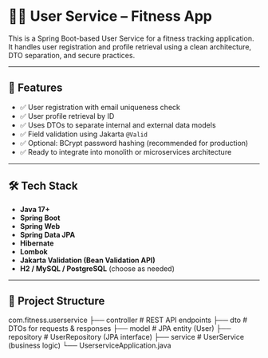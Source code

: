 # 🧑‍💻 User Service – Fitness App

This is a Spring Boot-based User Service for a fitness tracking application. It handles user registration and profile retrieval using a clean architecture, DTO separation, and secure practices.

---

## 🚀 Features

- ✅ User registration with email uniqueness check
- ✅ User profile retrieval by ID
- ✅ Uses DTOs to separate internal and external data models
- ✅ Field validation using Jakarta `@Valid`
- ✅ Optional: BCrypt password hashing (recommended for production)
- ✅ Ready to integrate into monolith or microservices architecture

---

## 🛠 Tech Stack

- **Java 17+**
- **Spring Boot**
- **Spring Web**
- **Spring Data JPA**
- **Hibernate**
- **Lombok**
- **Jakarta Validation (Bean Validation API)**
- **H2 / MySQL / PostgreSQL** (choose as needed)

---

## 📁 Project Structure

com.fitness.userservice
├── controller # REST API endpoints
├── dto # DTOs for requests & responses
├── model # JPA entity (User)
├── repository # UserRepository (JPA interface)
├── service # UserService (business logic)
└── UserserviceApplication.java
